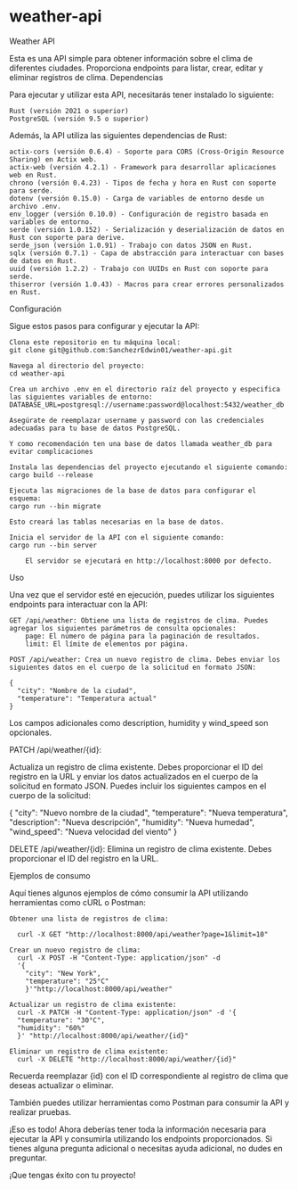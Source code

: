 # weather-api
Weather API

Esta es una API simple para obtener información sobre el clima de diferentes ciudades. Proporciona endpoints para listar, crear, editar y eliminar registros de clima.
Dependencias

Para ejecutar y utilizar esta API, necesitarás tener instalado lo siguiente:

    Rust (versión 2021 o superior)
    PostgreSQL (versión 9.5 o superior)

Además, la API utiliza las siguientes dependencias de Rust:

    actix-cors (versión 0.6.4) - Soporte para CORS (Cross-Origin Resource Sharing) en Actix web.
    actix-web (versión 4.2.1) - Framework para desarrollar aplicaciones web en Rust.
    chrono (versión 0.4.23) - Tipos de fecha y hora en Rust con soporte para serde.
    dotenv (versión 0.15.0) - Carga de variables de entorno desde un archivo .env.
    env_logger (versión 0.10.0) - Configuración de registro basada en variables de entorno.
    serde (versión 1.0.152) - Serialización y deserialización de datos en Rust con soporte para derive.
    serde_json (versión 1.0.91) - Trabajo con datos JSON en Rust.
    sqlx (versión 0.7.1) - Capa de abstracción para interactuar con bases de datos en Rust.
    uuid (versión 1.2.2) - Trabajo con UUIDs en Rust con soporte para serde.
    thiserror (versión 1.0.43) - Macros para crear errores personalizados en Rust.

Configuración

Sigue estos pasos para configurar y ejecutar la API:

    Clona este repositorio en tu máquina local:
    git clone git@github.com:SanchezrEdwin01/weather-api.git

    Navega al directorio del proyecto:
    cd weather-api

    Crea un archivo .env en el directorio raíz del proyecto y especifica las siguientes variables de entorno:
    DATABASE_URL=postgresql://username:password@localhost:5432/weather_db

    Asegúrate de reemplazar username y password con las credenciales adecuadas para tu base de datos PostgreSQL.

    Y como recomendación ten una base de datos llamada weather_db para evitar complicaciones

    Instala las dependencias del proyecto ejecutando el siguiente comando:
    cargo build --release

    Ejecuta las migraciones de la base de datos para configurar el esquema:
    cargo run --bin migrate

    Esto creará las tablas necesarias en la base de datos.

    Inicia el servidor de la API con el siguiente comando:
    cargo run --bin server

        El servidor se ejecutará en http://localhost:8000 por defecto.

Uso

Una vez que el servidor esté en ejecución, puedes utilizar los siguientes endpoints para interactuar con la API:

    GET /api/weather: Obtiene una lista de registros de clima. Puedes agregar los siguientes parámetros de consulta opcionales:
        page: El número de página para la paginación de resultados.
        limit: El límite de elementos por página.

    POST /api/weather: Crea un nuevo registro de clima. Debes enviar los siguientes datos en el cuerpo de la solicitud en formato JSON:

    {
      "city": "Nombre de la ciudad",
      "temperature": "Temperatura actual"
    }

Los campos adicionales como description, humidity y wind_speed son opcionales.

  PATCH /api/weather/{id}:
  
Actualiza un registro de clima existente. Debes proporcionar el ID del registro en la URL y enviar los datos actualizados en el cuerpo de la solicitud en formato JSON.
Puedes incluir los siguientes campos en el cuerpo de la solicitud:

{
  "city": "Nuevo nombre de la ciudad",
  "temperature": "Nueva temperatura",
  "description": "Nueva descripción",
  "humidity": "Nueva humedad",
  "wind_speed": "Nueva velocidad del viento"
}

DELETE /api/weather/{id}: Elimina un registro de clima existente. Debes proporcionar el ID del registro en la URL.

Ejemplos de consumo

Aquí tienes algunos ejemplos de cómo consumir la API utilizando herramientas como cURL o Postman:

    Obtener una lista de registros de clima:
    
      curl -X GET "http://localhost:8000/api/weather?page=1&limit=10"

    Crear un nuevo registro de clima:
      curl -X POST -H "Content-Type: application/json" -d
      '{
        "city": "New York",
        "temperature": "25°C"
        }'"http://localhost:8000/api/weather"

    Actualizar un registro de clima existente:
      curl -X PATCH -H "Content-Type: application/json" -d '{
      "temperature": "30°C",
      "humidity": "60%"
      }' "http://localhost:8000/api/weather/{id}"

    Eliminar un registro de clima existente:
      curl -X DELETE "http://localhost:8000/api/weather/{id}"
      
Recuerda reemplazar {id} con el ID correspondiente al registro de clima que deseas actualizar o eliminar.

También puedes utilizar herramientas como Postman para consumir la API y realizar pruebas.

¡Eso es todo! Ahora deberías tener toda la información necesaria para ejecutar la API y consumirla utilizando los endpoints proporcionados. Si tienes alguna pregunta adicional o necesitas ayuda adicional, no dudes en preguntar.

¡Que tengas éxito con tu proyecto!
